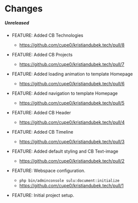 # Changes

##### Unreleased

- FEATURE: Added CB Technologies
    - https://github.com/cupe0/kristiandubek.tech/pull/8

- FEATURE: Added CB Projects
    - https://github.com/cupe0/kristiandubek.tech/pull/7

- FEATURE: Added loading animation to template Homepage
    - https://github.com/cupe0/kristiandubek.tech/pull/6

- FEATURE: Added navigation to template Homepage
    - https://github.com/cupe0/kristiandubek.tech/pull/5

- FEATURE: Added CB Header
    - https://github.com/cupe0/kristiandubek.tech/pull/4

- FEATURE: Added CB Timeline
    - https://github.com/cupe0/kristiandubek.tech/pull/3

- FEATURE: Added default styling and CB Text-image
    - https://github.com/cupe0/kristiandubek.tech/pull/2

- FEATURE: Webspace configuration. 
    - ``` php bin/adminconsole sulu:document:initialize ```
    - https://github.com/cupe0/kristiandubek.tech/pull/1
  
- FEATURE: Initial project setup. 
